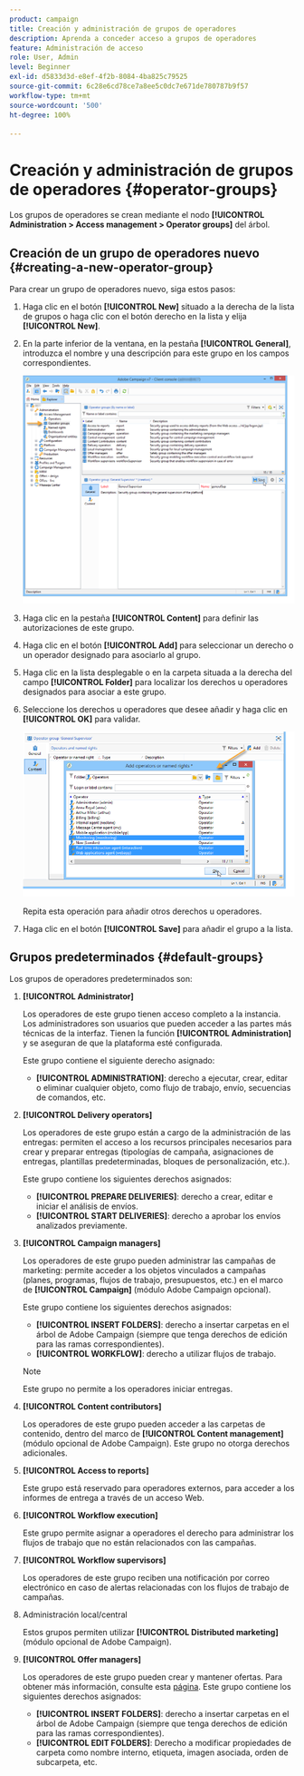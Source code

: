 ```yaml
---
product: campaign
title: Creación y administración de grupos de operadores
description: Aprenda a conceder acceso a grupos de operadores
feature: Administración de acceso
role: User, Admin
level: Beginner
exl-id: d5833d3d-e8ef-4f2b-8084-4ba825c79525
source-git-commit: 6c28e6cd78ce7a8ee5c0dc7e671de780787b9f57
workflow-type: tm+mt
source-wordcount: '500'
ht-degree: 100%

---
```


# Creación y administración de grupos de operadores {#operator-groups}

Los grupos de operadores se crean mediante el nodo **[!UICONTROL Administration > Access management > Operator groups]** del árbol.

## Creación de un grupo de operadores nuevo {#creating-a-new-operator-group}

Para crear un grupo de operadores nuevo, siga estos pasos:

1. Haga clic en el botón **[!UICONTROL New]** situado a la derecha de la lista de grupos o haga clic con el botón derecho en la lista y elija **[!UICONTROL New]**.
1. En la parte inferior de la ventana, en la pestaña **[!UICONTROL General]**, introduzca el nombre y una descripción para este grupo en los campos correspondientes.

   ![](assets/s_ncs_user_create_operator_gp.png)

1. Haga clic en la pestaña **[!UICONTROL Content]** para definir las autorizaciones de este grupo.
1. Haga clic en el botón **[!UICONTROL Add]** para seleccionar un derecho o un operador designado para asociarlo al grupo.
1. Haga clic en la lista desplegable o en la carpeta situada a la derecha del campo **[!UICONTROL Folder]** para localizar los derechos u operadores designados para asociar a este grupo.
1. Seleccione los derechos u operadores que desee añadir y haga clic en **[!UICONTROL OK]** para validar.

   ![](assets/s_ncs_user_create_operator_gp03.png)

   Repita esta operación para añadir otros derechos u operadores.

1. Haga clic en el botón **[!UICONTROL Save]** para añadir el grupo a la lista.

## Grupos predeterminados {#default-groups}

Los grupos de operadores predeterminados son:

1. **[!UICONTROL Administrator]**

   Los operadores de este grupo tienen acceso completo a la instancia. Los administradores son usuarios que pueden acceder a las partes más técnicas de la interfaz. Tienen la función **[!UICONTROL Administration]** y se aseguran de que la plataforma esté configurada.

   Este grupo contiene el siguiente derecho asignado:

   * **[!UICONTROL ADMINISTRATION]**: derecho a ejecutar, crear, editar o eliminar cualquier objeto, como flujo de trabajo, envío, secuencias de comandos, etc.

1. **[!UICONTROL Delivery operators]**

   Los operadores de este grupo están a cargo de la administración de las entregas: permiten el acceso a los recursos principales necesarios para crear y preparar entregas (tipologías de campaña, asignaciones de entregas, plantillas predeterminadas, bloques de personalización, etc.).

   Este grupo contiene los siguientes derechos asignados:

   * **[!UICONTROL PREPARE DELIVERIES]**: derecho a crear, editar e iniciar el análisis de envíos.
   * **[!UICONTROL START DELIVERIES]**: derecho a aprobar los envíos analizados previamente.

1. **[!UICONTROL Campaign managers]**

   Los operadores de este grupo pueden administrar las campañas de marketing: permite acceder a los objetos vinculados a campañas (planes, programas, flujos de trabajo, presupuestos, etc.) en el marco de **[!UICONTROL Campaign]** (módulo Adobe Campaign opcional).

   Este grupo contiene los siguientes derechos asignados:

   * **[!UICONTROL INSERT FOLDERS]**: derecho a insertar carpetas en el árbol de Adobe Campaign (siempre que tenga derechos de edición para las ramas correspondientes).
   * **[!UICONTROL WORKFLOW]**: derecho a utilizar flujos de trabajo.
   >[!NOTE]
   >
   >Este grupo no permite a los operadores iniciar entregas.

1. **[!UICONTROL Content contributors]**

   Los operadores de este grupo pueden acceder a las carpetas de contenido, dentro del marco de **[!UICONTROL Content management]** (módulo opcional de Adobe Campaign). Este grupo no otorga derechos adicionales.

1. **[!UICONTROL Access to reports]**

   Este grupo está reservado para operadores externos, para acceder a los informes de entrega a través de un acceso Web.

1. **[!UICONTROL Workflow execution]**

   Este grupo permite asignar a operadores el derecho para administrar los flujos de trabajo que no están relacionados con las campañas.

1. **[!UICONTROL Workflow supervisors]**

   Los operadores de este grupo reciben una notificación por correo electrónico en caso de alertas relacionadas con los flujos de trabajo de campañas.

1. Administración local/central

   Estos grupos permiten utilizar **[!UICONTROL Distributed marketing]** (módulo opcional de Adobe Campaign).

1. **[!UICONTROL Offer managers]**

   Los operadores de este grupo pueden crear y mantener ofertas. Para obtener más información, consulte esta [página](../../interaction/using/operator-profiles.md).
Este grupo contiene los siguientes derechos asignados:

   * **[!UICONTROL INSERT FOLDERS]**: derecho a insertar carpetas en el árbol de Adobe Campaign (siempre que tenga derechos de edición para las ramas correspondientes).
   * **[!UICONTROL EDIT FOLDERS]**: Derecho a modificar propiedades de carpeta como nombre interno, etiqueta, imagen asociada, orden de subcarpeta, etc.
